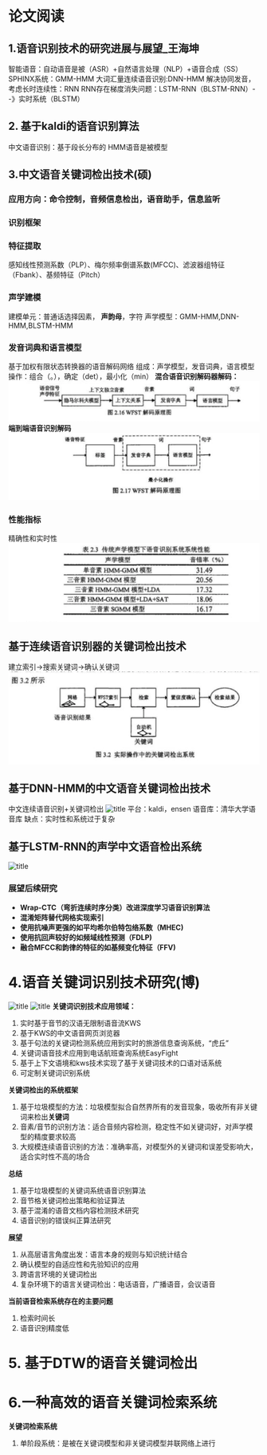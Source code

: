 # 论文阅读

## 1.语音识别技术的研究进展与展望_王海坤
智能语音：自动语音是被（ASR）+自然语言处理（NLP）+语音合成（SS）
SPHINX系统：GMM-HMM
大词汇量连续语音识别:DNN-HMM
解决协同发音，考虑长时连续性：RNN
RNN存在梯度消失问题：LSTM-RNN（BLSTM-RNN）--》实时系统（BLSTM）

## 2. 基于kaldi的语音识别算法
中文语音识别：基于段长分布的 HMM语音是被模型

## 3.中文语音关键词检出技术(硕)
### 应用方向：命令控制，音频信息检出，语音助手，信息监听
### 识别框架
### 特征提取
感知线性预测系数（PLP）、梅尔频率倒谱系数(MFCC)、滤波器组特征（Fbank）、基频特征（Pitch）
### 声学建模
建模单元：普通话选择因素， **声韵母**，字符
声学模型：GMM-HMM,DNN-HMM,BLSTM-HMM
### 发音词典和语言模型
基于加权有限状态转换器的语音解码网络
组成：声学模型，发音词典，语言模型
操作：组合（。），确定（det），最小化（min）
**混合语音识别解码器解码：**
![title](https://raw.githubusercontent.com/Ewing199/gitnote_image/master/gitnote/2019/05/14/%E5%B1%8F%E5%B9%95%E5%BF%AB%E7%85%A7%202019-05-14%2021.04.49-1557839445803.png)
**端到端语音识别解码**
![title](https://raw.githubusercontent.com/Ewing199/gitnote_image/master/gitnote/2019/05/14/%E5%B1%8F%E5%B9%95%E5%BF%AB%E7%85%A7%202019-05-14%2021.17.32-1557839864058.png)
### 性能指标
精确性和实时性
![title](https://raw.githubusercontent.com/Ewing199/gitnote_image/master/gitnote/2019/05/14/%E5%B1%8F%E5%B9%95%E5%BF%AB%E7%85%A7%202019-05-14%2021.23.32-1557840359762.png)
## 基于连续语音识别器的关键词检出技术
建立索引->搜索关键词->确认关键词
![title](https://raw.githubusercontent.com/Ewing199/gitnote_image/master/gitnote/2019/05/14/%E5%B1%8F%E5%B9%95%E5%BF%AB%E7%85%A7%202019-05-14%2021.54.22-1557842077204.png)
## 基于DNN-HMM的中文语音关键词检出技术
中文连续语音识别+关键词检出
![title](https://i.loli.net/2019/05/15/5cdb6ce9a092783704.png)
平台：kaldi，ensen
语音库：清华大学语音库
缺点：实时性和系统过于复杂
## 基于LSTM-RNN的声学中文语音检出系统
![title](https://i.loli.net/2019/05/15/5cdb71032008f30421.png)
### 展望后续研究
- **Wrap-CTC（弯折连续时序分类）改进深度学习语音识别算法**
- **混淆矩阵替代网格实现索引**
- **使用抗噪声更强的如平均希尔伯特包络系数（MHEC)**
- **使用抗回声较好的如频域线性预测（FDLP)**
- **融合MFCC和韵律的特征的如基频变化特征（FFV)**

# 4.语音关键词识别技术研究(博)
![title](https://i.loli.net/2019/05/15/5cdbce45a05d583410.png)
![title](https://i.loli.net/2019/05/15/5cdbc196c95d950122.png)
**关键词识别技术应用领域：**
1. 实时基于音节的汉语无限制语音流KWS
2. 基于KWS的中文语音网页浏览器
3. 基于句法的关键词检测系统应用到实时的旅游信息查询系统，“虎丘”
4. 关键词语音技术应用到电话航班查询系统EasyFight
5. 基于上下文语境和kws技术实现了基于关键词技术的口语对话系统
6. 可定制关键词识别系统

**关键词检出的系统框架**
1. 基于垃圾模型的方法：垃圾模型拟合自然界所有的发音现象，吸收所有非关键词来检出**关键词**
2. 音素/音节的识别方法：适合音频内容检测，稳定性不如关键词好，对声学模型的精度要求较高
3. 大规模连续语音识别的方法：准确率高，对模型外的关键词和误差受影响大，适合实时性不高的场合 

**总结**
1. 基于垃圾模型的关键词系统语音识别算法
2. 音节格关键词检出策略和验证算法
3. 基于混淆的语音文档内容检测技术研究
4. 语音识别的错误纠正算法研究

**展望**
1. 从高层语言角度出发：语言本身的规则与知识统计结合
2. 确认模型的自适应性和先验知识的应用
3. 跨语言环境的关键词检出
4. 复杂环境下的语言关键词检出：电话语音，广播语音，会议语音

**当前语音检索系统存在的主要问题**
1. 检索时间长
2. 语音识别精度低

# 5. 基于DTW的语音关键词检出
# 6.一种高效的语音关键词检索系统
**关键词检索系统**
1. 单阶段系统：是被在关键词模型和非关键词模型并联网络上进行



